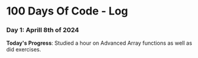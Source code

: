 # 100 Days Of Code - Log

### Day 1: Aprill 8th of 2024

**Today's Progress**: Studied a hour on Advanced Array functions as well as did exercises.




